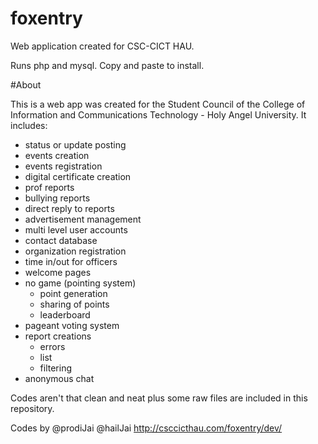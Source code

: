 # foxentry

Web application created for CSC-CICT HAU.

Runs php and mysql. Copy and paste to install.

#About

This is a web app was created for the Student Council of the College of Information and Communications Technology - Holy Angel University. 
It includes:
- status or update posting
- events creation
- events registration
- digital certificate creation
- prof reports
- bullying reports
- direct reply to reports
- advertisement management
- multi level user accounts
- contact database
- organization registration
- time in/out for officers
- welcome pages
- no game (pointing system)
  - point generation
  - sharing of points
  - leaderboard
- pageant voting system
- report creations
  - errors
  - list
  - filtering
- anonymous chat

Codes aren't that clean and neat plus some raw files are included in this repository.

Codes by @prodiJai @hailJai
http://csccicthau.com/foxentry/dev/
